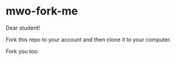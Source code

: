 # mwo-fork-me

Dear student!

Fork this repo to your account and then clone it to your computer.

Fork you too.
